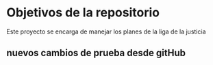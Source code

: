 # Objetivos de la repositorio

Este proyecto se encarga de manejar los planes de la liga de la justicia

## nuevos cambios de prueba desde  gitHub
